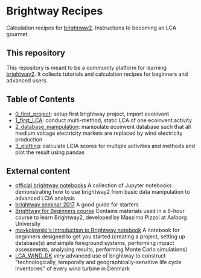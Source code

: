 # Brightway Recipes
Calculation recipes for [brightway2](https://brightwaylca.org/). Instructions to becoming an LCA gourmet.

## This repository
This repository is meant to be a community platform for learning [brightway2](https://brightwaylca.org/). It collects tutorials and calculation recipes for beginners and advanced users.

## Table of Contents
- [0_first_project](0_first_project.ipynb): setup first brightway project, import ecoinvent
- [1_first_LCA](1_first_LCA.ipynb): conduct multi-method, static LCA of one ecoinvent activity
- [2_database_manipulation](2_database_manipulation.ipynb): manipulate ecoinvent database such that all medium voltage electricity markets are replaced by wind electricity production
- [3_plotting](3_plotting.ipynb): calculate LCIA scores for multiple activities and methods and plot the result using pandas

## External content
- [official brightway notebooks](https://2.docs.brightway.dev/notebooks.html) A collection of Jupyter notebooks demonstrating how to use brightway2 from basic data manipulation to advanced LCIA analysis
- [brightway seminar 2017](https://github.com/PoutineAndRosti/Brightway-Seminar-2017) A good guide for starters
- [Brightway for Beginners course](https://github.com/massimopizzol/B4B) Contains materials used in a 8-hour course to learn Brightway2, developed by Massimo Pizzol at Aalborg University
- [maxkolowski's introduction to Brightway notebook](https://github.com/maxkoslowski/Brightway2_Intro/blob/master/BW2_tutorial.ipynb) A notebook for beginners designed to get you started (creating a project, setting up database(s) and simple foreground systems, performing impact assessments, analysing results, performing Monte Carlo simulations)
- [LCA_WIND_DK](https://github.com/romainsacchi/LCA_WIND_DK/blob/master/LCA_parameterized_model_Eolien_public.ipynb) *very* advanced use of brightway to construct "technologically, temporally and geographically-sensitive life cycle inventories" of every wind turbine in Denmark
